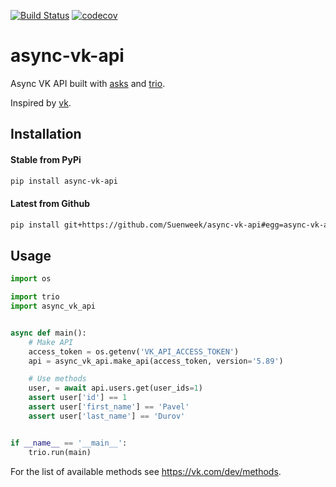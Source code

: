 [![Build Status](https://travis-ci.com/rnovatorov/async-vk-api.svg?branch=master)](https://travis-ci.com/rnovatorov/async-vk-api)
[![codecov](https://codecov.io/gh/Suenweek/async-vk-api/branch/master/graph/badge.svg)](https://codecov.io/gh/Suenweek/async-vk-api)

# async-vk-api

Async VK API built with [asks](https://github.com/theelous3/asks)
and [trio](https://github.com/python-trio/trio).

Inspired by [vk](https://github.com/voronind/vk).

## Installation

#### Stable from PyPi
```bash
pip install async-vk-api
```

#### Latest from Github
```bash
pip install git+https://github.com/Suenweek/async-vk-api#egg=async-vk-api
```

## Usage

```python
import os

import trio
import async_vk_api


async def main():
    # Make API
    access_token = os.getenv('VK_API_ACCESS_TOKEN')
    api = async_vk_api.make_api(access_token, version='5.89')

    # Use methods
    user, = await api.users.get(user_ids=1)
    assert user['id'] == 1
    assert user['first_name'] == 'Pavel'
    assert user['last_name'] == 'Durov'


if __name__ == '__main__':
    trio.run(main)
```

For the list of available methods see https://vk.com/dev/methods.
